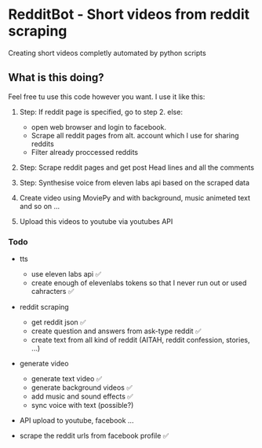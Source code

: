 # RedditBot - Short videos from reddit scraping
Creating short videos completly automated by python scripts

## What is this doing?

Feel free tu use this code however you want. I use it like this:

1. Step: If reddit page is specified, go to step 2. else:
   * open web browser and login to facebook. 
   * Scrape all reddit pages from alt. account which I use for sharing reddits 
   * Filter already proccessed reddits

2. Step: Scrape reddit pages and get post Head lines and all the comments
3. Step: Synthesise voice from eleven labs api based on the scraped data
4. Create video using MoviePy and with background, music animeted text and so on ...
5. Upload this videos to youtube via youtubes API


### Todo

* tts
    * use eleven labs api ✅
    * create enough of elevenlabs tokens so that I never run out or used cahracters ✅

* reddit scraping
    * get reddit json ✅
    * create question and answers from ask-type reddit ✅
    * create text from all kind of reddit (AITAH, reddit confession, stories, ...)

* generate video
    * generate text video ✅
    * generate background videos ✅
    * add music and sound effects ✅
    * sync voice with text (possible?) 

* API upload to youtube, facebook ...

* scrape the reddit urls from facebook profile ✅
